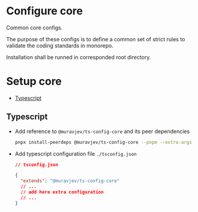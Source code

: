 # Configure core

Common core configs.

The purpose of these configs is to define a common set of strict rules to validate the coding standards in monorepo.

Installation shall be runned in corresponded root directory.

# Setup core

- [Typescript](#typescript)

## Typescript

- Add reference to `@muravjev/ts-config-core` and its peer dependencies

  ```sh
  pnpx install-peerdeps @muravjev/ts-config-core --pnpm --extra-args "-D"
  ```

- Add typescript configuration file `./tsconfig.json`

  ```json
  // tsconfig.json

  {
    "extends": "@muravjev/ts-config-core"
    // ...
    // add here extra configuration
    // ...
  }
  ```
